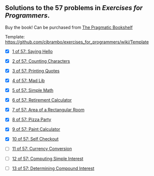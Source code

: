 
## Solutions to the 57 problems in _Exercises for Programmers_.

Buy the book! Can be purchased from [The Pragmatic Bookshelf](https://pragprog.com/book/bhwb/exercises-for-programmers)

Template: https://github.com/cjbrambo/exercises_for_programmers/wiki/Template

* [x] [1 of 57: Saying Hello](https://github.com/cjbrambo/exercises_for_programmers/tree/master/saying_hello)

* [x] [2 of 57: Counting Characters](https://github.com/cjbrambo/exercises_for_programmers/tree/master/counting_characters)

* [x] [3 of 57: Printing Quotes](https://github.com/cjbrambo/exercises_for_programmers/tree/master/printing_quotes)

* [x] [4 of 57: Mad Lib](https://github.com/cjbrambo/exercises_for_programmers/tree/master/mad_lib)

* [x] [5 of 57: Simple Math](https://github.com/cjbrambo/exercises_for_programmers/tree/master/simple_math)

* [x] [6 of 57: Retirement Calculator](https://github.com/cjbrambo/exercises_for_programmers/tree/master/retirement_calculator)

* [x] [7 of 57: Area of a Rectangular Room](https://github.com/cjbrambo/exercises_for_programmers/tree/master/area_of_a_rectangular_room)

* [x] [8 of 57: Pizza Party](https://github.com/cjbrambo/exercises_for_programmers/tree/master/pizza_party)

* [x] [9 of 57: Paint Calculator](https://github.com/cjbrambo/exercises_for_programmers/tree/master/paint_calculator)

* [x] [10 of 57: Self Checkout](https://github.com/cjbrambo/exercises_for_programmers/blob/master/self_checkout)

* [ ] [11 of 57: Currency Conversion](https://github.com/cjbrambo/exercises_for_programmers/tree/master/currency_conversion)

* [ ] [12 of 57: Computing Simple Interest](https://github.com/cjbrambo/exercises_for_programmers/tree/master/computing_simple_interest)

* [ ] [13 of 57: Determining Compound Interest](https://github.com/cjbrambo/exercises_for_programmers/tree/master/determining_compound_interest)
